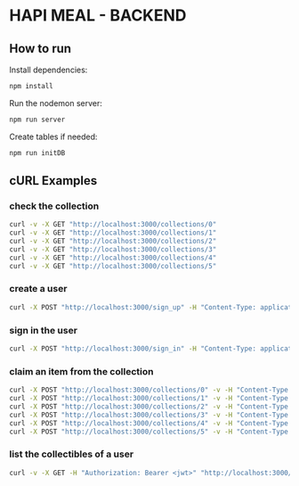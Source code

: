 # HAPI MEAL - BACKEND

## How to run

Install dependencies:

```bash
npm install
```

Run the nodemon server:

```bash
npm run server
```

Create tables if needed:
```bash
npm run initDB
```

## cURL Examples

### check the collection
```bash
curl -v -X GET "http://localhost:3000/collections/0"
curl -v -X GET "http://localhost:3000/collections/1"
curl -v -X GET "http://localhost:3000/collections/2"
curl -v -X GET "http://localhost:3000/collections/3"
curl -v -X GET "http://localhost:3000/collections/4"
curl -v -X GET "http://localhost:3000/collections/5"
```

### create a user
```bash
curl -X POST "http://localhost:3000/sign_up" -H "Content-Type: application/json" -d '{"email": "aaaa@bbb.ccc", "password": "aaaaaaaaaa"}'
```

### sign in the user
```bash
curl -X POST "http://localhost:3000/sign_in" -H "Content-Type: application/json" -d '{"email": "aaaa@bbb.ccc", "password": "aaaaaaaaaa"}'
```

### claim an item from the collection
```bash
curl -X POST "http://localhost:3000/collections/0" -v -H "Content-Type: application/json" -H "Authorization: Bearer <jwt>"
curl -X POST "http://localhost:3000/collections/1" -v -H "Content-Type: application/json" -H "Authorization: Bearer <jwt>"
curl -X POST "http://localhost:3000/collections/2" -v -H "Content-Type: application/json" -H "Authorization: Bearer <jwt>"
curl -X POST "http://localhost:3000/collections/3" -v -H "Content-Type: application/json" -H "Authorization: Bearer <jwt>"
curl -X POST "http://localhost:3000/collections/4" -v -H "Content-Type: application/json" -H "Authorization: Bearer <jwt>"
curl -X POST "http://localhost:3000/collections/5" -v -H "Content-Type: application/json" -H "Authorization: Bearer <jwt>"
```

### list the collectibles of a user
```bash
curl -v -X GET -H "Authorization: Bearer <jwt>" "http://localhost:3000/collectibles"
```
